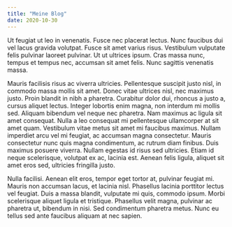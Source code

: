 ```yaml
---
title: "Meine Blog"
date: 2020-10-30
---
```


Ut feugiat ut leo in venenatis. Fusce nec placerat lectus. Nunc faucibus dui vel lacus gravida volutpat. Fusce sit amet varius risus. Vestibulum vulputate felis pulvinar laoreet pulvinar. Ut ut ultrices ipsum. Cras massa nunc, tempus et tempus nec, accumsan sit amet felis. Nunc sagittis venenatis massa.

Mauris facilisis risus ac viverra ultricies. Pellentesque suscipit justo nisl, in commodo massa mollis sit amet. Donec vitae ultrices nisl, nec maximus justo. Proin blandit in nibh a pharetra. Curabitur dolor dui, rhoncus a justo a, cursus aliquet lectus. Integer lobortis enim magna, non interdum mi mollis sed. Aliquam bibendum vel neque nec pharetra. Nam maximus ac ligula sit amet consequat. Nulla a leo consequat mi pellentesque ullamcorper at sit amet quam. Vestibulum vitae metus sit amet mi faucibus maximus. Nullam imperdiet arcu vel mi feugiat, ac accumsan magna consectetur. Mauris consectetur nunc quis magna condimentum, ac rutrum diam finibus. Duis maximus posuere viverra. Nullam egestas id risus sed ultricies. Etiam id neque scelerisque, volutpat ex ac, lacinia est. Aenean felis ligula, aliquet sit amet eros sed, ultricies fringilla justo.

Nulla facilisi. Aenean elit eros, tempor eget tortor at, pulvinar feugiat mi. Mauris non accumsan lacus, et lacinia nisl. Phasellus lacinia porttitor lectus vel feugiat. Duis a massa blandit, vulputate mi quis, commodo ipsum. Morbi scelerisque aliquet ligula et tristique. Phasellus velit magna, pulvinar ac pharetra ut, bibendum in nisi. Sed condimentum pharetra metus. Nunc eu tellus sed ante faucibus aliquam at nec sapien.
